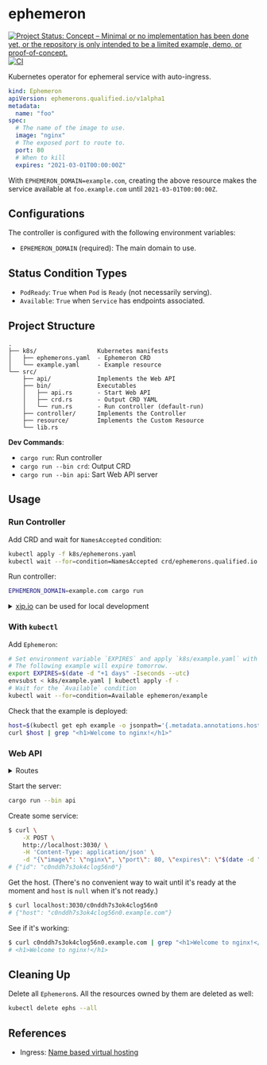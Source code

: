 # ephemeron

[![Project Status: Concept – Minimal or no implementation has been done yet, or the repository is only intended to be a limited example, demo, or proof-of-concept.](https://www.repostatus.org/badges/latest/concept.svg)](https://www.repostatus.org/#concept)
[![CI](https://github.com/kazk/ephemeron/workflows/CI/badge.svg)](https://github.com/kazk/ephemeron/actions?query=workflow%3ACI)


Kubernetes operator for ephemeral service with auto-ingress.

```yaml
kind: Ephemeron
apiVersion: ephemerons.qualified.io/v1alpha1
metadata:
  name: "foo"
spec:
  # The name of the image to use.
  image: "nginx"
  # The exposed port to route to.
  port: 80
  # When to kill
  expires: "2021-03-01T00:00:00Z"
```

With `EPHEMERON_DOMAIN=example.com`, creating the above resource makes the service available at `foo.example.com` until `2021-03-01T00:00:00Z`.

## Configurations

The controller is configured with the following environment variables:

- `EPHEMERON_DOMAIN` (required): The main domain to use.

## Status Condition Types

- `PodReady`: `True` when `Pod` is `Ready` (not necessarily serving).
- `Available`: `True` when `Service` has endpoints associated.

## Project Structure

```text
.
├── k8s/                 Kubernetes manifests
│   ├── ephemerons.yaml  - Ephemeron CRD
│   └── example.yaml     - Example resource
└── src/
    ├── api/             Implements the Web API
    ├── bin/             Executables
    │   ├── api.rs       - Start Web API
    │   ├── crd.rs       - Output CRD YAML
    │   └── run.rs       - Run controller (default-run)
    ├── controller/      Implements the Controller
    ├── resource/        Implements the Custom Resource
    └── lib.rs
```

**Dev Commands**:

- `cargo run`: Run controller
- `cargo run --bin crd`: Output CRD
- `cargo run --bin api`: Sart Web API server

## Usage 
### Run Controller

Add CRD and wait for `NamesAccepted` condition:
```bash
kubectl apply -f k8s/ephemerons.yaml
kubectl wait --for=condition=NamesAccepted crd/ephemerons.qualified.io
```

Run controller:
```bash
EPHEMERON_DOMAIN=example.com cargo run
```

<details>
<summary><a href="http://xip.io">xip.io</a> can be used for local development</summary>

`k3d/k3s` example:
```bash
LB_IP=$(kubectl get svc -o=jsonpath='{.status.loadBalancer.ingress[0].ip}' -n kube-system traefik)
EPHEMERON_DOMAIN="$LB_IP.xip.io" cargo run
```

> `*.10.0.0.1.xip.io` resolves to `10.0.0.1`

</details>

### With `kubectl`

Add `Ephemeron`:

```bash
# Set environment variable `EXPIRES` and apply `k8s/example.yaml` with it.
# The following example will expire tomorrow.
export EXPIRES=$(date -d "+1 days" -Iseconds --utc)
envsubst < k8s/example.yaml | kubectl apply -f -
# Wait for the `Available` condition
kubectl wait --for=condition=Available ephemeron/example
```

Check that the example is deployed:
```bash
host=$(kubectl get eph example -o jsonpath='{.metadata.annotations.host}')
curl $host | grep "<h1>Welcome to nginx!</h1>"
```

### Web API

<details>
<summary>Routes</summary>

- `POST /`: Create new resource
  - Payload is `EphemeronSpec`
  - Responds with `{"id": unique_id}`. Use this `id` to control the resource.
- `GET /{id}`: Get the hostname
  - Responds with `{"host": hostname}`.
  - `hostname` is a string `{id}.{domain}` when available. Otherwise, `null`.
- `DELETE /{id}`: Delete the resource and any resources it owns.

</details>

Start the server:

```bash
cargo run --bin api
```

Create some service:
```bash
$ curl \
    -X POST \
    http://localhost:3030/ \
    -H 'Content-Type: application/json' \
    -d "{\"image\": \"nginx\", \"port\": 80, \"expires\": \"$(date -d "+30 minutes" -Iseconds --utc)\"}"
# {"id": "c0nddh7s3ok4clog56n0"}
```

Get the host. (There's no convenient way to wait until it's ready at the moment and `host` is `null` when it's not ready.)
```bash
$ curl localhost:3030/c0nddh7s3ok4clog56n0
# {"host": "c0nddh7s3ok4clog56n0.example.com"}
```

See if it's working:
```bash
$ curl c0nddh7s3ok4clog56n0.example.com | grep "<h1>Welcome to nginx!</h1>"
# <h1>Welcome to nginx!</h1>
```

## Cleaning Up

Delete all `Ephemeron`s. All the resources owned by them are deleted as well:
```bash
kubectl delete ephs --all
```

## References

- Ingress: [Name based virtual hosting](https://kubernetes.io/docs/concepts/services-networking/ingress/#name-based-virtual-hosting)
